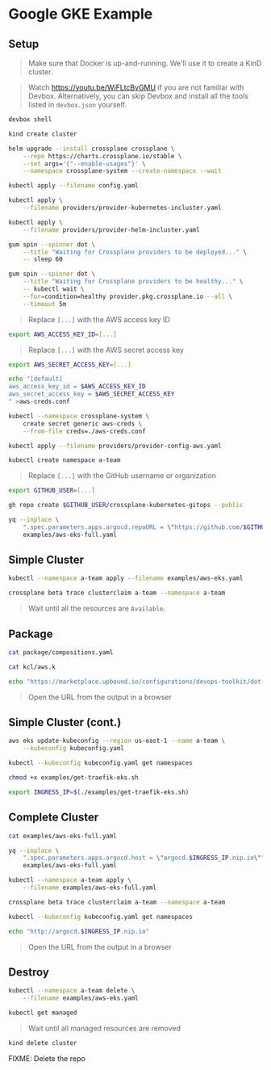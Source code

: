 # Google GKE Example

## Setup

> Make sure that Docker is up-and-running. We'll use it to create a KinD cluster.

> Watch https://youtu.be/WiFLtcBvGMU if you are not familiar with Devbox. Alternatively, you can skip Devbox and install all the tools listed in `devbox.json` yourself.

```sh
devbox shell

kind create cluster

helm upgrade --install crossplane crossplane \
    --repo https://charts.crossplane.io/stable \
    --set args='{"--enable-usages"}' \
    --namespace crossplane-system --create-namespace --wait

kubectl apply --filename config.yaml

kubectl apply \
    --filename providers/provider-kubernetes-incluster.yaml

kubectl apply \
    --filename providers/provider-helm-incluster.yaml

gum spin --spinner dot \
    --title "Waiting for Crossplane providers to be deployed..." \
    -- sleep 60

gum spin --spinner dot \
    --title "Waiting for Crossplane providers to be healthy..." \
    -- kubectl wait \
    --for=condition=healthy provider.pkg.crossplane.io --all \
    --timeout 5m
```

> Replace `[...]` with the AWS access key ID

```sh
export AWS_ACCESS_KEY_ID=[...]
```

> Replace `[...]` with the AWS secret access key

```sh
export AWS_SECRET_ACCESS_KEY=[...]

echo "[default]
aws_access_key_id = $AWS_ACCESS_KEY_ID
aws_secret_access_key = $AWS_SECRET_ACCESS_KEY
" >aws-creds.conf

kubectl --namespace crossplane-system \
    create secret generic aws-creds \
    --from-file creds=./aws-creds.conf

kubectl apply --filename providers/provider-config-aws.yaml

kubectl create namespace a-team
```

> Replace `[...]` with the GitHub username or organization

```sh
export GITHUB_USER=[...]

gh repo create $GITHUB_USER/crossplane-kubernetes-gitops --public

yq --inplace \
    ".spec.parameters.apps.argocd.repoURL = \"https://github.com/$GITHUB_USER/crossplane-kubernetes-gitops\"" \
    examples/aws-eks-full.yaml
```

## Simple Cluster

```sh
kubectl --namespace a-team apply --filename examples/aws-eks.yaml

crossplane beta trace clusterclaim a-team --namespace a-team
```

> Wait until all the resources are `Available`.

## Package

```sh
cat package/compositions.yaml

cat kcl/aws.k

echo "https://marketplace.upbound.io/configurations/devops-toolkit/dot-kubernetes"
```

> Open the URL from the output in a browser

## Simple Cluster (cont.)

```sh
aws eks update-kubeconfig --region us-east-1 --name a-team \
    --kubeconfig kubeconfig.yaml

kubectl --kubeconfig kubeconfig.yaml get namespaces

chmod +x examples/get-traefik-eks.sh

export INGRESS_IP=$(./examples/get-traefik-eks.sh)
```

## Complete Cluster

```sh
cat examples/aws-eks-full.yaml

yq --inplace \
    ".spec.parameters.apps.argocd.host = \"argocd.$INGRESS_IP.nip.io\"" \
    examples/aws-eks-full.yaml

kubectl --namespace a-team apply \
    --filename examples/aws-eks-full.yaml

crossplane beta trace clusterclaim a-team --namespace a-team

kubectl --kubeconfig kubeconfig.yaml get namespaces

echo "http://argocd.$INGRESS_IP.nip.io"
```

> Open the URL from the output in a browser

## Destroy

```sh
kubectl --namespace a-team delete \
    --filename examples/aws-eks.yaml

kubectl get managed
```

> Wait until all managed resources are removed

```sh
kind delete cluster
```

FIXME: Delete the repo
